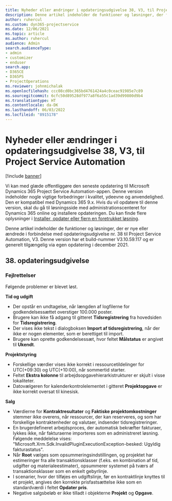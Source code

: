 ```yaml
---
title: Nyheder eller ændringer i opdateringsudgivelse 38, V3, til Project Service Automation
description: Denne artikel indeholder de funktioner og løsninger, der findes i opdateringsudgivelse nr. 38 til Microsoft Dynamics 365 Project Service Automation, V3.
author: ruhercul
ms.custom: dyn365-projectservice
ms.date: 12/06/2021
ms.topic: article
ms.author: ruhercul
audience: Admin
search.audienceType:
- admin
- customizer
- enduser
search.app:
- D365CE
- D365PS
- ProjectOperations
ms.reviewer: johnmichalak
ms.openlocfilehash: ccc08cd0bc365bd4761424a4c0ceac91985e7c89
ms.sourcegitcommit: 6cfc50d89528df977a8f6a55c1ad39d99800d9b4
ms.translationtype: HT
ms.contentlocale: da-DK
ms.lasthandoff: 06/03/2022
ms.locfileid: "8915178"
---
```

# <a name="whats-new-or-changed-in-project-service-automation-update-release-38-v3"></a>Nyheder eller ændringer i opdateringsudgivelse 38, V3, til Project Service Automation

[!include [banner](../includes/psa-now-project-operations.md)]

Vi kan med glæde offentliggøre den seneste opdatering til Microsoft Dynamics 365 Project Service Automation-appen. Denne version indeholder nogle vigtige forbedringer i kvalitet, ydeevne og anvendelighed. Den er kompatibel med Dynamics 365 9.x. Hvis du vil opdatere til denne version, skal du gå til løsningsside med administrationscenteret for Dynamics 365 online og installere opdateringen. Du kan finde flere oplysninger i [Installer, opdater eller fjern en foretrukket løsning](/power-platform/admin/install-remove-preferred-solution).

Denne artikel indeholder de funktioner og løsninger, der er nye eller ændrede i forbindelse med opdateringsudgivelse nr. 38 til Project Service Automation, V3. Denne version har et build-nummer V3.10.59.117 og er generelt tilgængelig via egen opdatering i december 2021.

## <a name="update-release-38"></a>38. opdateringsudgivelse

### <a name="bug-fixes"></a>Fejlrettelser

Følgende problemer er blevet løst.

**Tid og udgift**

- Der opstår en undtagelse, når længden af logfilerne for godkendelsessættet overstiger 100.000 poster.
- Brugere kan ikke få adgang til gitteret **Tidsregistrering** fra hovedsiden for **Tidsregistrering**.
- Der vises ikke tekst i dialogboksen **Import af tidsregistrering**, når der ikke er nogen elementer, som er berettiget til import.
- Brugere kan oprette godkendelsessæt, hvor feltet **Målstatus** er angivet til **Ukendt**.

**Projektstyring**

- Forskellige værdier vises ikke korrekt i ressourcetildelinger for UTC(+09:30) og UTC(+10:00), når sommertid starter.
- Feltet **Ekstra kolonne** til arbejdsopgavehierarkistrukturer er skjult i visse lokaliteter.
- Datovælgeren for kalenderkontrolelementet i gitteret **Projektopgave** er ikke korrekt oversat til kinesisk.

**Salg**

- Værdierne for **Kontraktresultater** og **Faktiske projektomkostninger** stemmer ikke overens, når ressourcer, der kan reserveres, og som har forskellige kontraktenheder og valutaer, indsender tidsregistreringer.
- En brugerdefineret arbejdsproces, der automatisk bekræfter fakturaer, lykkes ikke, når fakturaerne importeres som en administreret løsning. Følgende meddelelse vises: "Microsoft.Xrm.Sdk.InvalidPluginExecutionException-besked: Ugyldig fakturastatus".
- Når **Root** vælges som opsummeringsindstillingen, og projektet har estimeringer fra alle transaktionsklasser (f.eks. en kombination af tid, udgifter og materialeestimater), opsummerer systemet på tværs af transaktionsklasser som en enkelt gebyrlinje.
- I scenarier, hvor der tilføjes en udgiftslinje, før en kontraktlinje knyttes til et projekt, angives den korrekte prisfastsættelse ikke som en standardværdi i feltet **Opdater pris**.
- Negative salgsbeløb er ikke tilladt i objekterne **Projekt** og **Opgave**.

